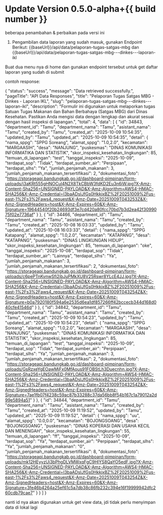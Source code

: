 # Update Version 0.5.0-alpha+{{ build number }}

beberapa penambahan & perbaikan pada versi ini

1. Pengambilan data laporan yang sudah masuk, gunakan Endpoint Berikut:
{{baseUrl}}/api/data/pelaporan-tugas-satgas-mbg 
dan
{{baseUrl}}/api/data/pelaporan-tugas-satgas-mbg---dinkes---laporan-ikl

Buat dua menu nya di home dan gunakan endpoint tersebut untuk get daftar laporan yang sudah di submit

contoh response:

{
    "status": "success",
    "message": "Data retrieved successfully.",
    "pageTitle": "API Data Responses",
    "title": "Pelaporan Tugas Satgas MBG - Dinkes - Laporan IKL",
    "slug": "pelaporan-tugas-satgas-mbg---dinkes---laporan-ikl",
    "description": "Formulir ini digunakan untuk melaporkan tugas Satuan Tugas Makanan dan Bahan Berbahaya (Satgas MBG) dari Dinas Kesehatan. Pastikan Anda mengisi data dengan lengkap dan akurat sesuai dengan hasil inspeksi di lapangan.",
    "total": 4,
    "data": [
        {
            "id": 34843,
            "department_id": "Tamu",
            "department_nama": "Tamu",
            "asistant_nama": "Tamu",
            "created_by": "Tamu",
            "created_at": "2025-10-09 10:54:35",
            "updated_by": "Tamu",
            "updated_at": "2025-10-09 10:54:35",
            "detail": {
                "nama_sppg": "SPPG Soreang",
                "alamat_sppg": "1.0,2.0",
                "kecamatan": "MARGAASIH",
                "desa": "NANJUNG",
                "puskesmas": "DINAS KOMUNIKASI INFORMATIKA DAN STATISTIK",
                "skor_inspeksi_kesehatan_lingkungan": 85,
                "temuan_di_lapangan": "test",
                "tanggal_inspeksi": "2025-10-09",
                "terdapat_sop": "Tidak",
                "terdapat_sumber_air": "Perpipaan",
                "terdapat_slhs": "Ya",
                "jumlah_penjamah_makanan": 3,
                "jumlah_penjamah_makanan_tersertifikasi": 2,
                "dokumentasi_foto": "https://storageapi.bandungkab.go.id/dashboard-pimpinan/form-uploads/j3aKRt555gHNOCul4N2X8TkCBbW3fdKD2Eu3n6iW.jpg?X-Amz-Content-Sha256=UNSIGNED-PAYLOAD&X-Amz-Algorithm=AWS4-HMAC-SHA256&X-Amz-Credential=I3baADsIJfGs0HkkjxBZ%2F20251009%2Fus-east-1%2Fs3%2Faws4_request&X-Amz-Date=20251009T043253Z&X-Amz-SignedHeaders=host&X-Amz-Expires=60&X-Amz-Signature=19644540f20b24693df3e7cd420a80fcc70bd7b3d2ea42f3099075f02e7736af"
            }
        },
        {
            "id": 34466,
            "department_id": "Tamu",
            "department_nama": "Tamu",
            "asistant_nama": "Tamu",
            "created_by": "Tamu",
            "created_at": "2025-10-08 16:03:33",
            "updated_by": "Tamu",
            "updated_at": "2025-10-08 16:03:33",
            "detail": {
                "nama_sppg": "SPPG Katapang",
                "alamat_sppg": "1.0,2.0",
                "kecamatan": "KATAPANG",
                "desa": "KATAPANG",
                "puskesmas": "DINAS LINGKUNGAN HIDUP",
                "skor_inspeksi_kesehatan_lingkungan": 85,
                "temuan_di_lapangan": "oke",
                "tanggal_inspeksi": "2025-10-08",
                "terdapat_sop": "Tidak",
                "terdapat_sumber_air": "Lainnya",
                "terdapat_slhs": "Ya",
                "jumlah_penjamah_makanan": 3,
                "jumlah_penjamah_makanan_tersertifikasi": 2,
                "dokumentasi_foto": "https://storageapi.bandungkab.go.id/dashboard-pimpinan/form-uploads/c6pePTnKvnwSfi2ibJuPMkXU8V25Rswr8YLcE4JJ.jpg?X-Amz-Content-Sha256=UNSIGNED-PAYLOAD&X-Amz-Algorithm=AWS4-HMAC-SHA256&X-Amz-Credential=I3baADsIJfGs0HkkjxBZ%2F20251009%2Fus-east-1%2Fs3%2Faws4_request&X-Amz-Date=20251009T043254Z&X-Amz-SignedHeaders=host&X-Amz-Expires=60&X-Amz-Signature=b0a7920180f594a6e2535d6ea1df857266ff42bccecb344d168d040cfe41546d"
            }
        },
        {
            "id": 34842,
            "department_id": "Tamu",
            "department_nama": "Tamu",
            "asistant_nama": "Tamu",
            "created_by": "Tamu",
            "created_at": "2025-10-09 10:54:23",
            "updated_by": "Tamu",
            "updated_at": "2025-10-09 10:54:23",
            "detail": {
                "nama_sppg": "SPPG Soreang",
                "alamat_sppg": "1.0,2.0",
                "kecamatan": "MARGAASIH",
                "desa": "NANJUNG",
                "puskesmas": "DINAS KOMUNIKASI INFORMATIKA DAN STATISTIK",
                "skor_inspeksi_kesehatan_lingkungan": 85,
                "temuan_di_lapangan": "test",
                "tanggal_inspeksi": "2025-10-09",
                "terdapat_sop": "Tidak",
                "terdapat_sumber_air": "Perpipaan",
                "terdapat_slhs": "Ya",
                "jumlah_penjamah_makanan": 3,
                "jumlah_penjamah_makanan_tersertifikasi": 2,
                "dokumentasi_foto": "https://storageapi.bandungkab.go.id/dashboard-pimpinan/form-uploads/GsRzxeYgEOawMjFx0MfAous91FOBStLh3Duecnhn.jpg?X-Amz-Content-Sha256=UNSIGNED-PAYLOAD&X-Amz-Algorithm=AWS4-HMAC-SHA256&X-Amz-Credential=I3baADsIJfGs0HkkjxBZ%2F20251009%2Fus-east-1%2Fs3%2Faws4_request&X-Amz-Date=20251009T043254Z&X-Amz-SignedHeaders=host&X-Amz-Expires=60&X-Amz-Signature=7ae1fb07f4238c59ac87b33288c37da56bb8f54b167c1a79012a2d99e5894a51"
            }
        },
        {
            "id": 34844,
            "department_id": "Tamu",
            "department_nama": "Tamu",
            "asistant_nama": "Tamu",
            "created_by": "Tamu",
            "created_at": "2025-10-09 11:19:52",
            "updated_by": "Tamu",
            "updated_at": "2025-10-09 11:19:52",
            "detail": {
                "nama_sppg": "uu",
                "alamat_sppg": "0.0,0.0",
                "kecamatan": "BOJONGSOANG",
                "desa": "BOJONGSOANG",
                "puskesmas": "DINAS KOPERASI DAN USAHA KECIL DAN MENENGAH",
                "skor_inspeksi_kesehatan_lingkungan": 55,
                "temuan_di_lapangan": "ff",
                "tanggal_inspeksi": "2025-10-09",
                "terdapat_sop": "Ya",
                "terdapat_sumber_air": "Perpipaan",
                "terdapat_slhs": "Ya",
                "jumlah_penjamah_makanan": "0",
                "jumlah_penjamah_makanan_tersertifikasi": 8,
                "dokumentasi_foto": "https://storageapi.bandungkab.go.id/dashboard-pimpinan/form-uploads/mk12HEyyzUi3bPhgDLVMWxqFgC9HlYS8QaYO5edF.jpg?X-Amz-Content-Sha256=UNSIGNED-PAYLOAD&X-Amz-Algorithm=AWS4-HMAC-SHA256&X-Amz-Credential=I3baADsIJfGs0HkkjxBZ%2F20251009%2Fus-east-1%2Fs3%2Faws4_request&X-Amz-Date=20251009T043254Z&X-Amz-SignedHeaders=host&X-Amz-Expires=60&X-Amz-Signature=3fe46b4264a25ef61c5a7db38c86fb232c394e16f19999942dfc260cdb79cae7"
            }
        }
    ]
}

nanti id nya akan digunakan untuk get view data, jdi tidak perlu menyimpan data di lokal lagi

